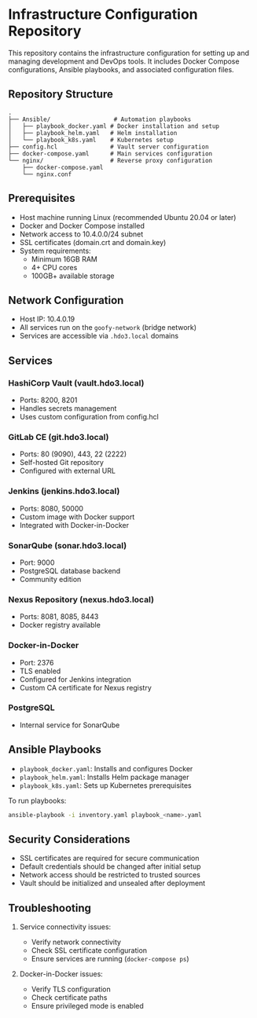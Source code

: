 # Infrastructure Configuration Repository

This repository contains the infrastructure configuration for setting up and managing development and DevOps tools. It includes Docker Compose configurations, Ansible playbooks, and associated configuration files.

## Repository Structure

```
.
├── Ansible/                  # Automation playbooks
│   ├── playbook_docker.yaml # Docker installation and setup
│   ├── playbook_helm.yaml   # Helm installation
│   └── playbook_k8s.yaml    # Kubernetes setup
├── config.hcl               # Vault server configuration
├── docker-compose.yaml      # Main services configuration
└── nginx/                   # Reverse proxy configuration
    ├── docker-compose.yaml
    └── nginx.conf
```

## Prerequisites

- Host machine running Linux (recommended Ubuntu 20.04 or later)
- Docker and Docker Compose installed
- Network access to 10.4.0.0/24 subnet
- SSL certificates (domain.crt and domain.key)
- System requirements:
  - Minimum 16GB RAM
  - 4+ CPU cores
  - 100GB+ available storage

## Network Configuration

- Host IP: 10.4.0.19
- All services run on the `goofy-network` (bridge network)
- Services are accessible via `.hdo3.local` domains

## Services

### HashiCorp Vault (vault.hdo3.local)

- Ports: 8200, 8201
- Handles secrets management
- Uses custom configuration from config.hcl

### GitLab CE (git.hdo3.local)

- Ports: 80 (9090), 443, 22 (2222)
- Self-hosted Git repository
- Configured with external URL

### Jenkins (jenkins.hdo3.local)

- Ports: 8080, 50000
- Custom image with Docker support
- Integrated with Docker-in-Docker

### SonarQube (sonar.hdo3.local)

- Port: 9000
- PostgreSQL database backend
- Community edition

### Nexus Repository (nexus.hdo3.local)

- Ports: 8081, 8085, 8443
- Docker registry available

### Docker-in-Docker

- Port: 2376
- TLS enabled
- Configured for Jenkins integration
- Custom CA certificate for Nexus registry

### PostgreSQL

- Internal service for SonarQube

## Ansible Playbooks

- `playbook_docker.yaml`: Installs and configures Docker
- `playbook_helm.yaml`: Installs Helm package manager
- `playbook_k8s.yaml`: Sets up Kubernetes prerequisites

To run playbooks:

```bash
ansible-playbook -i inventory.yaml playbook_<name>.yaml
```

## Security Considerations

- SSL certificates are required for secure communication
- Default credentials should be changed after initial setup
- Network access should be restricted to trusted sources
- Vault should be initialized and unsealed after deployment

## Troubleshooting

1. Service connectivity issues:
   - Verify network connectivity
   - Check SSL certificate configuration
   - Ensure services are running (`docker-compose ps`)

2. Docker-in-Docker issues:
   - Verify TLS configuration
   - Check certificate paths
   - Ensure privileged mode is enabled
